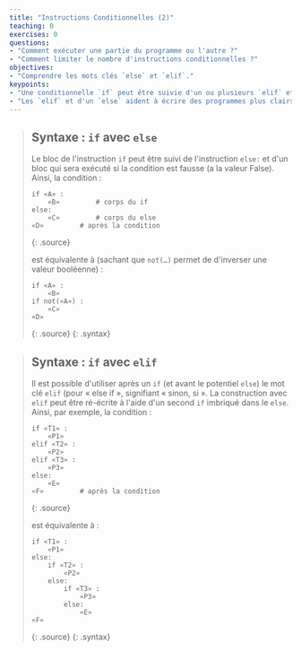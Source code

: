 ```yaml
---
title: "Instructions Conditionnelles (2)"
teaching: 0
exercises: 0
questions:
- "Comment exécuter une partie du programme ou l'autre ?"
- "Comment limiter le nombre d'instructions conditionnelles ?"
objectives:
- "Comprendre les mots clés `else` et `elif`."
keypoints:
- "Une conditionnelle `if` peut être suivie d'un ou plusieurs `elif` et d'un `else`."
- "Les `elif` et d'un `else` aident à écrire des programmes plus clairs."
---
```


> ## Syntaxe : `if` avec `else`
> 
> Le bloc de l'instruction `if` peut être suivi de l'instruction `else:` et d'un bloc qui sera exécuté si la condition est fausse (a la valeur False).
> Ainsi, la condition :
> ~~~
> if «A» :
>     «B»         # corps du if
> else:
>     «C»         # corps du else
> «D»         # après la condition
> ~~~
> {: .source}
> 
> est équivalente à (sachant que `not(…)` permet de d'inverser une valeur booléenne) :
> 
> ~~~
> if «A» :
>     «B»
> if not(«A») :
>     «C»
> «D»
> ~~~
> {: .source}
{: .syntax}


<!--
> ~~~
> if «condition» :
>     «instruction»
>     «…»
> else:
>     «instruction»
>     «…»
> 
> «…» # suite du programme, au même niveau que le `if` et que le `else`
> ~~~
> {: .source}
-->

> ## Syntaxe : `if` avec `elif`
> 
> Il est possible d'utiliser après un `if` (et avant le potentiel `else`) le mot clé `elif` (pour « else if », signifiant « sinon, si ».
> La construction avec `elif` peut être ré-écrite à l'aide d'un second `if` imbriqué dans le `else`.
> Ainsi, par exemple, la condition :
> ~~~
> if «T1» :
>     «P1»
> elif «T2» :
>     «P2»
> elif «T3» :
>     «P3»
> else:
>     «E»
> «F»         # après la condition
> ~~~
> {: .source}
> 
> est équivalente à :
> 
> ~~~
> if «T1» :
>     «P1»
> else:
>     if «T2» :
>         «P2»
>     else:
>         if «T3» :
>             «P3»
>         else:
>             «E»
> «F»
> ~~~
> {: .source}
{: .syntax}
